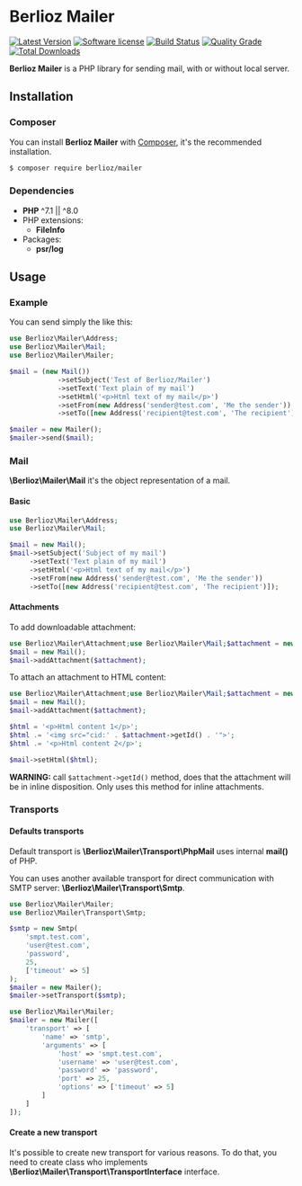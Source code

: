 # Berlioz Mailer

[![Latest Version](https://img.shields.io/packagist/v/berlioz/mailer.svg?style=flat-square)](https://github.com/BerliozFramework/Mailer/releases)
[![Software license](https://img.shields.io/github/license/BerliozFramework/Mailer.svg?style=flat-square)](https://github.com/BerliozFramework/Mailer/blob/master/LICENSE)
[![Build Status](https://img.shields.io/travis/com/BerliozFramework/Mailer/master.svg?style=flat-square)](https://travis-ci.com/BerliozFramework/Mailer)
[![Quality Grade](https://img.shields.io/codacy/grade/00aa697606b949ca8d759e2909b08eec/master.svg?style=flat-square)](https://www.codacy.com/manual/BerliozFramework/Mailer)
[![Total Downloads](https://img.shields.io/packagist/dt/berlioz/mailer.svg?style=flat-square)](https://packagist.org/packages/berlioz/mailer)

**Berlioz Mailer** is a PHP library for sending mail, with or without local server.

## Installation

### Composer

You can install **Berlioz Mailer** with [Composer](https://getcomposer.org/), it's the recommended installation.

```bash
$ composer require berlioz/mailer
```

### Dependencies

* **PHP** ^7.1 || ^8.0
* PHP extensions:
  * **FileInfo**
* Packages:
  * **psr/log**


## Usage

### Example

You can send simply the like this:

```php
use Berlioz\Mailer\Address;
use Berlioz\Mailer\Mail;
use Berlioz\Mailer\Mailer;

$mail = (new Mail())
            ->setSubject('Test of Berlioz/Mailer')
            ->setText('Text plain of my mail')
            ->setHtml('<p>Html text of my mail</p>')
            ->setFrom(new Address('sender@test.com', 'Me the sender'))
            ->setTo([new Address('recipient@test.com', 'The recipient')]); 

$mailer = new Mailer();
$mailer->send($mail);
```

### Mail

**\Berlioz\Mailer\Mail** it's the object representation of a mail.

#### Basic

```php
use Berlioz\Mailer\Address;
use Berlioz\Mailer\Mail;

$mail = new Mail();
$mail->setSubject('Subject of my mail')
     ->setText('Text plain of my mail')
     ->setHtml('<p>Html text of my mail</p>')
     ->setFrom(new Address('sender@test.com', 'Me the sender'))
     ->setTo([new Address('recipient@test.com', 'The recipient')]);
```

#### Attachments

To add downloadable attachment:

```php
use Berlioz\Mailer\Attachment;use Berlioz\Mailer\Mail;$attachment = new Attachment('/path/of/my/file.pdf');
$mail = new Mail();
$mail->addAttachment($attachment);
```

To attach an attachment to HTML content:
```php
use Berlioz\Mailer\Attachment;use Berlioz\Mailer\Mail;$attachment = new Attachment('/path/of/my/img.jpg');
$mail = new Mail();
$mail->addAttachment($attachment);

$html = '<p>Html content 1</p>';
$html .= '<img src="cid:' . $attachment->getId() . '">';
$html .= '<p>Html content 2</p>';

$mail->setHtml($html);
```

**WARNING:** call `$attachment->getId()` method, does that the attachment will be in inline disposition. Only uses this method for inline attachments.

### Transports

#### Defaults transports

Default transport is **\Berlioz\Mailer\Transport\PhpMail** uses internal **mail()** of PHP.

You can uses another available transport for direct communication with SMTP server: **\Berlioz\Mailer\Transport\Smtp**.

```php
use Berlioz\Mailer\Mailer;
use Berlioz\Mailer\Transport\Smtp;

$smtp = new Smtp(
    'smpt.test.com',
    'user@test.com',
    'password',
    25,
    ['timeout' => 5]
);
$mailer = new Mailer();
$mailer->setTransport($smtp);
```

```php
use Berlioz\Mailer\Mailer;
$mailer = new Mailer([
    'transport' => [
        'name' => 'smtp',
        'arguments' => [
            'host' => 'smpt.test.com',
            'username' => 'user@test.com',
            'password' => 'password',
            'port' => 25,
            'options' => ['timeout' => 5]
        ]
    ]
]);
```

#### Create a new transport

It's possible to create new transport for various reasons.
To do that, you need to create class who implements **\Berlioz\Mailer\Transport\TransportInterface** interface.
